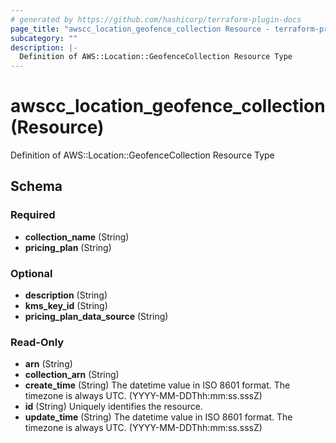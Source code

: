 ```yaml
---
# generated by https://github.com/hashicorp/terraform-plugin-docs
page_title: "awscc_location_geofence_collection Resource - terraform-provider-awscc"
subcategory: ""
description: |-
  Definition of AWS::Location::GeofenceCollection Resource Type
---
```


# awscc_location_geofence_collection (Resource)

Definition of AWS::Location::GeofenceCollection Resource Type



<!-- schema generated by tfplugindocs -->
## Schema

### Required

- **collection_name** (String)
- **pricing_plan** (String)

### Optional

- **description** (String)
- **kms_key_id** (String)
- **pricing_plan_data_source** (String)

### Read-Only

- **arn** (String)
- **collection_arn** (String)
- **create_time** (String) The datetime value in ISO 8601 format. The timezone is always UTC. (YYYY-MM-DDThh:mm:ss.sssZ)
- **id** (String) Uniquely identifies the resource.
- **update_time** (String) The datetime value in ISO 8601 format. The timezone is always UTC. (YYYY-MM-DDThh:mm:ss.sssZ)


